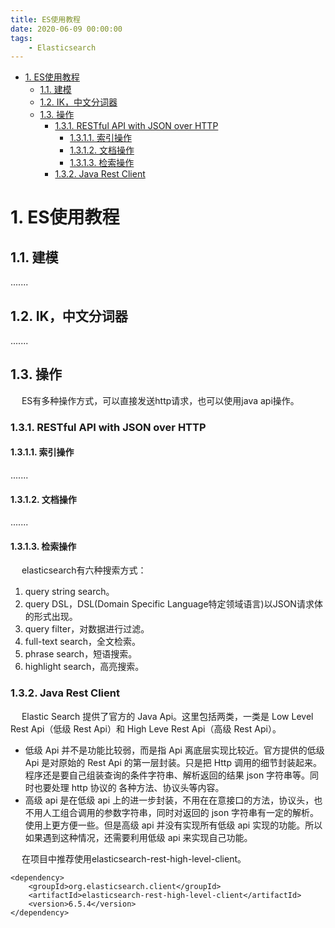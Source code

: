 ```yaml
---
title: ES使用教程
date: 2020-06-09 00:00:00
tags:
    - Elasticsearch
---
```


<!-- TOC -->

- [1. ES使用教程](#1-es使用教程)
    - [1.1. 建模](#11-建模)
    - [1.2. IK，中文分词器](#12-ik中文分词器)
    - [1.3. 操作](#13-操作)
        - [1.3.1. RESTful API with JSON over HTTP](#131-restful-api-with-json-over-http)
            - [1.3.1.1. 索引操作](#1311-索引操作)
            - [1.3.1.2. 文档操作](#1312-文档操作)
            - [1.3.1.3. 检索操作](#1313-检索操作)
        - [1.3.2. Java Rest Client](#132-java-rest-client)

<!-- /TOC -->

# 1. ES使用教程  
## 1.1. 建模  
.......

## 1.2. IK，中文分词器  
.......

## 1.3. 操作  
&emsp; ES有多种操作方式，可以直接发送http请求，也可以使用java api操作。  

### 1.3.1. RESTful API with JSON over HTTP  
#### 1.3.1.1. 索引操作  
.......

#### 1.3.1.2. 文档操作  
.......

#### 1.3.1.3. 检索操作  
&emsp; elasticsearch有六种搜索方式：  
1. query string search。  
2. query DSL，DSL(Domain Specific Language特定领域语言)以JSON请求体的形式出现。  
3. query filter，对数据进行过滤。  
4. full-text search，全文检索。  
5. phrase search，短语搜索。  
6. highlight search，高亮搜索。  

### 1.3.2. Java Rest Client  
&emsp; Elastic Search 提供了官方的 Java Api。这里包括两类，一类是 Low Level Rest Api（低级 Rest Api）和 High Leve Rest Api（高级 Rest Api）。  

* 低级 Api 并不是功能比较弱，而是指 Api 离底层实现比较近。官方提供的低级 Api 是对原始的 Rest Api 的第一层封装。只是把 Http 调用的细节封装起来。程序还是要自己组装查询的条件字符串、解析返回的结果 json 字符串等。同时也要处理 http 协议的 各种方法、协议头等内容。  
* 高级 api 是在低级 api 上的进一步封装，不用在在意接口的方法，协议头，也不用人工组合调用的参数字符串，同时对返回的 json 字符串有一定的解析。使用上更方便一些。但是高级 api 并没有实现所有低级 api 实现的功能。所以如果遇到这种情况，还需要利用低级 api 来实现自己功能。  

&emsp; 在项目中推荐使用elasticsearch-rest-high-level-client。  

```
<dependency>
    <groupId>org.elasticsearch.client</groupId>
    <artifactId>elasticsearch-rest-high-level-client</artifactId>
    <version>6.5.4</version>
</dependency>
```










